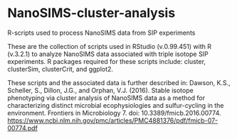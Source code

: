 # NanoSIMS-cluster-analysis
R-scripts used to process NanoSIMS data from SIP experiments

These are the collection of scripts used in RStudio (v.0.99.451) with R (v.3.2.1) to analyze NanoSIMS data associated with triple isotope SIP experiments. R packages required for these scripts include: cluster, clusterSim, clusterCrit, and ggplot2.

These scripts and the associated data is further described in:
Dawson, K.S., Scheller, S., Dillon, J.G., and Orphan, V.J. (2016). Stable isotope phenotyping via cluster analysis of NanoSIMS data as a method for characterizing distinct microbial ecophysiologies and sulfur-cycling in the environment. Frontiers in Microbiology 7. doi: 10.3389/fmicb.2016.00774. https://www.ncbi.nlm.nih.gov/pmc/articles/PMC4881376/pdf/fmicb-07-00774.pdf
